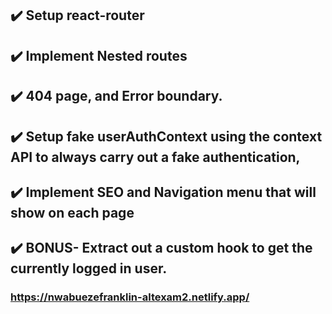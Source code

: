 ## :heavy_check_mark: Setup react-router
## :heavy_check_mark: Implement Nested routes
## :heavy_check_mark: 404 page, and Error boundary. 
## :heavy_check_mark: Setup fake userAuthContext using the context API to always carry out a fake authentication,
## :heavy_check_mark: Implement SEO and Navigation menu that will show on each page

## :heavy_check_mark: BONUS- Extract out a custom hook to get the currently logged in user.

###  https://nwabuezefranklin-altexam2.netlify.app/
